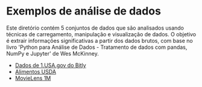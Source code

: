 # Exemplos de análise de dados

Este diretório contém 5 conjuntos de dados que são analisados usando técnicas de carregamento, manipulação e visualização de dados. O objetivo é extrair informações significativas a partir dos dados brutos, com base no livro 'Python para Análise de Dados - Tratamento de dados com pandas, NumPy e Jupyter' de Wes McKinney.

* [Dados de 1.USA.gov do Bitly](https://github.com/vitorAugusto2/exemplos_analise_livro/blob/main/USA-bitly/main.ipynb)
* [Alimentos USDA](https://github.com/vitorAugusto2/exemplos_analise_livro/blob/main/alimentos_USDA/main.ipynb)
* [MovieLens 1M](https://github.com/vitorAugusto2/exemplos_analise_livro/blob/main/movielens/main.ipynb)

